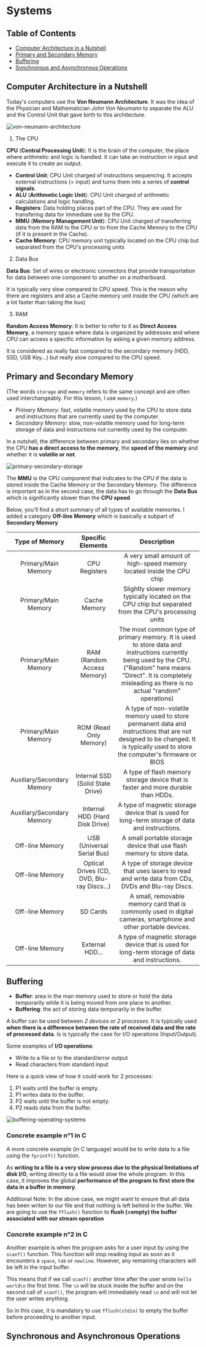 # Systems

## Table of Contents

- [Computer Architecture in a Nutshell](#computer-architecture-in-a-nutshell)
- [Primary and Secondary Memory](#primary-and-secondary-memory)
- [Buffering](#buffering)
- [Synchronous and Asynchronous Operations](#synchronous-and-asynchronous-operations)

## Computer Architecture in a Nutshell

Today's computers use the **Von Neumann Architecture**. It was the idea of the Physician and Mathematician *John Von Neumann* to separate the ALU and the Control Unit that gave birth to this architecture.

![von-neumann-architecture](/systems/resources/von-neumann-architecture.png)

1. The CPU

**CPU** (**Central Processing Unit**): It is the brain of the computer, the place where arithmetic and logic is handled. It can take an instruction in input and execute it to create an output.

- **Control Unit**: CPU Unit charged of instructions sequencing. It accepts external instructions (= input) and turns them into a series of **control signals**.
- **ALU** (**Arithmetic Logic Unit**): CPU Unit charged of arithmetic calculations and logic handling.
- **Registers**: Data holding places part of the CPU. They are used for transfering data for immediate use by the CPU.
- **MMU** (**Memory Management Unit**): CPU Unit charged of transferring data from the RAM to the CPU or to from the Cache Memory to the CPU (if it is present in the Cache). 
- **Cache Memory**: CPU memory unit typically located on the CPU chip but separated from the CPU's processing units

2. Data Bus

**Data Bus**: Set of wires or electronic connectors that provide transportation for data between one component to another on a motherboard.

It is typically very slow compared to CPU speed. This is the reason why there are registers and also a Cache memory unit inside the CPU (which are a lot faster than taking the bus) 

3. RAM

**Random Access Memory**: It is better to refer to it as **Direct Access Memory**, a memory space where data is organized by addresses and where CPU can access a specific information by asking a given memory address.

It is considered as really fast compared to the secondary memory (HDD, SSD, USB Key...) but really slow compared to the CPU speed.

## Primary and Secondary Memory

(The words `storage` and `memory` refers to the same concept and are often used interchangeably. For this lesson, I use `memory`.)

- *Primary Memory*: fast, volatile memory used by the CPU to store data and instructions that are currently used by the computer.
- *Secondary Memory*: slow, non-volatile memory used for long-term storage of data and instructions not currently used by the computer.

In a nutshell, the difference between primary and secondary lies on whether the CPU **has a direct access to the memory**, the **speed of the memory** and whether it is **volatile or not**.

![primary-secondary-storage](/systems/resources/primary-secondary-storage.png)

The **MMU** is the CPU component that indicates to the CPU if the data is stored inside the Cache Memory or the Secondary Memory. The difference is important as in the second case, the data has to go through the **Data Bus** which is significantly slower than the **CPU speed**

Below, you'll find a short summary of all types of available memories. I added a category **Off-line Memory** which is basically a subpart of **Secondary Memory**

|     **Type of Memory**     |            **Specific Elements**           |                                                                                                      **Description**                                                                                                     |
|:--------------------------:|:------------------------------------------:|:------------------------------------------------------------------------------------------------------------------------------------------------------------------------------------------------------------------------:|
|     Primary/Main Memory    |                CPU Registers               |                                                                           A very small amount of high-speed memory located inside the CPU chip                                                                           |
|     Primary/Main Memory    |                Cache Memory                |                                                          Slightly slower memory typically located on the CPU chip but separated from the CPU's processing units                                                          |
|     Primary/Main Memory    |         RAM (Random Access Memory)         | The most common type of primary memory. It is used to store data and instructions currently being used by the CPU. ("Random" here means "Direct". It is completely misleading as there is no actual "random" operations) |
|     Primary/Main Memory    |           ROM (Read Only Memory)           |                      A type of non-volatile memory used to store permanent data and instructions that are not designed to be changed. It is typically used to store the computer's firmware or BIOS                      |
| Auxiliary/Secondary Memory |      Internal SSD (Solid State Drive)      |                                                                     A type of flash memory storage device that is faster and more durable than HDDs.                                                                     |
| Auxiliary/Secondary Memory |       Internal HDD (Hard Disk Drive)       |                                                              A type of magnetic storage device that is used for long-term storage of data and instructions.                                                              |
|       Off-line Memory      |         USB (Universal Serial Bus)         |                                                                           A small portable storage device that use flash memory to store data.                                                                           |
|       Off-line Memory      | Optical Drives (CD, DVD, Blu-ray Discs...) |                                                            A type of storage device that uses lasers to read and write data from CDs, DVDs and Blu-ray Discs.                                                            |
|       Off-line Memory      |                  SD Cards                  |                                                      A small, removable memory card that is commonly used in digital cameras, smartphone and other portable devices.                                                     |
|       Off-line Memory      |               External HDD...              |                                                              A type of magnetic storage device that is used for long-term storage of data and instructions.                                                              |

## Buffering

- **Buffer**: area in the man memory used to store or hold the data temporarily while it is being moved from one place to another.
- **Buffering**: the act of storing data temporarily in the buffer.

A buffer can be used between *2 devices or 2 processes*. It is typically used **when there is a difference between the rate of received data and the rate of processed data**. Is is typically the case for I/O operations (Input/Output).

Some examples of **I/O operations**:
- Write to a file or to the standard/error output
- Read characters from standard input

Here is a quick view of how it could work for 2 processes:

1. P1 waits until the buffer is empty.
2. P1 writes data to the buffer.
3. P2 waits until the buffer is not empty.
4. P2 reads data from the buffer.

![buffering-operating-systems](/systems/resources/buffering-operating-systems.png)

### Concrete example n°1 in C

A more concrete example (in C language) would be to write data to a file using the `fprintf()` function.

As **writing to a file is a very slow process due to the physical limitations of disk I/O**, writing direclty to a file would slow the whole program. In this case, it improves the global **performance of the program to first store the data in a buffer in memory**.

Additional Note: In the above case, we might want to ensure that all data has been writen to our file and that nothing is left behind in the buffer. We are going to use the `fflush()` function to **flush (=empty) the buffer associated with our stream operation**

### Concrete example n°2 in C

Another example is when the program asks for a user input by using the `scanf()` function. This function will stop reading input as soon as it encounters a `space`, `tab` or `newline`. However, any remaining characters will be left in the input buffer.

This means that if we call `scanf()` another time after the user wrote `hello world\n` the first time. The `\n` will be stuck inside the buffer and on the second call of `scanf()`, the program will immediately read `\n` and will not let the user writes anything.

So in this case, it is mandatory to use `fflush(stdin)` to empty the buffer before proceeding to another input.

## Synchronous and Asynchronous Operations

